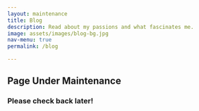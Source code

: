 ```yaml
---
layout: maintenance
title: Blog
description: Read about my passions and what fascinates me.
image: assets/images/blog-bg.jpg
nav-menu: true
permalink: /blog

---
```

<!-- One -->
<section id="one">
	<div class="inner">
<div id="maintenance">
<h1>Page Under Maintenance</h1>
<h3>Please check back later!</h3>
</div>
	</div>
</section>
